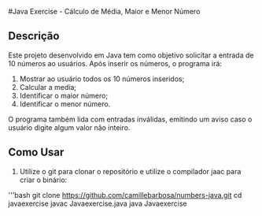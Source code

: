 #Java Exercise - Cálculo de Média, Maior e Menor Número

## Descrição
Este projeto desenvolvido em Java tem como objetivo solicitar a entrada de 10 números ao usuários. Após inserir os números, o programa irá:
1. Mostrar ao usuário todos os 10 números inseridos;
2. Calcular a media;
3. Identificar o maior número;
4. Identificar o menor número.

O programa também lida com entradas inválidas, emitindo um aviso caso o usuário digite algum valor não inteiro.

## Como Usar

1. Utilize o git para clonar o repositório e utilize o compilador jaac para criar o binário:

'''bash
git clone https://github.com/camillebarbosa/numbers-java.git
cd javaexercise
javac Javaexercise.java
java Javaexercise
